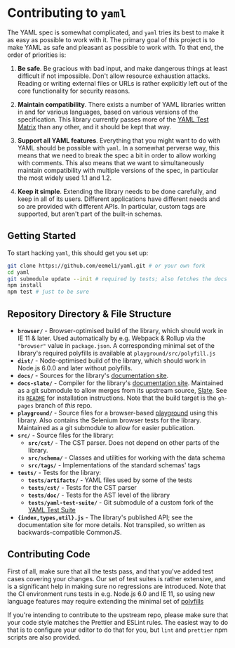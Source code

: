 # Contributing to `yaml`

The YAML spec is somewhat complicated, and `yaml` tries its best to make it as easy as possible to work with it. The primary goal of this project is to make YAML as safe and pleasant as possible to work with. To that end, the order of priorities is:

1. **Be safe**. Be gracious with bad input, and make dangerous things at least difficult if not impossible. Don't allow resource exhaustion attacks. Reading or writing external files or URLs is rather explicitly left out of the core functionality for security reasons.

2. **Maintain compatibility**. There exists a number of YAML libraries written in and for various languages, based on various versions of the specification. This library currently passes more of the [YAML Test Matrix](https://matrix.yaml.io/) than any other, and it should be kept that way.

3. **Support all YAML features**. Everything that you might want to do with YAML should be possible with `yaml`. In a somewhat perverse way, this means that we need to break the spec a bit in order to allow working with comments. This also means that we want to simultaneously maintain compatibility with multiple versions of the spec, in particular the most widely used 1.1 and 1.2.

4. **Keep it simple**. Extending the library needs to be done carefully, and keep in all of its users. Different applications have different needs and so are provided with different APIs. In particular, custom tags are supported, but aren't part of the built-in schemas.

## Getting Started

To start hacking `yaml`, this should get you set up:

```sh
git clone https://github.com/eemeli/yaml.git # or your own fork
cd yaml
git submodule update --init # required by tests; also fetches the docs & playground
npm install
npm test # just to be sure
```

## Repository Directory & File Structure

- **`browser/`** - Browser-optimised build of the library, which should work in IE 11 & later. Used automatically by e.g. Webpack & Rollup via the `"browser"` value in `package.json`. A corresponding minimal set of the library's required polyfills is available at `playground/src/polyfill.js`
- **`dist/`** - Node-optimised build of the library, which should work in Node.js 6.0.0 and later without polyfills.
- **`docs/`** - Sources for the library's [documentation site](https://eemeli.org/yaml).
- **`docs-slate/`** - Compiler for the library's [documentation site](https://eemeli.org/yaml). Maintained as a git submodule to allow merges from its upstream source, [Slate](https://github.com/slatedocs/slate). See its [`README`](./docs-slate/README.md) for installation instructions. Note that the build target is the `gh-pages` branch of _this_ repo.
- **`playground/`** - Source files for a browser-based [playground](https://eemeli.org/yaml-playground/) using this library. Also contains the Selenium browser tests for the library. Maintained as a git submodule to allow for easier publication.
- **`src/`** - Source files for the library:
  - **`src/cst/`** - The CST parser. Does not depend on other parts of the library.
  - **`src/schema/`** - Classes and utilities for working with the data schema
  - **`src/tags/`** - Implementations of the standard schemas' tags
- **`tests/`** - Tests for the library:
  - **`tests/artifacts/`** - YAML files used by some of the tests
  - **`tests/cst/`** - Tests for the CST parser
  - **`tests/doc/`** - Tests for the AST level of the library
  - **`tests/yaml-test-suite/`** - Git submodule of a custom fork of the [YAML Test Suite](https://github.com/yaml/yaml-test-suite)
- **`{index,types,util}.js`** - The library's published API; see the documentation site for more details. Not transpiled, so written as backwards-compatible CommonJS.

## Contributing Code

First of all, make sure that all the tests pass, and that you've added test cases covering your changes. Our set of test suites is rather extensive, and is a significant help in making sure no regressions are introduced. Note that the CI environment runs tests in e.g. Node.js 6.0 and IE 11, so using new language features may require extending the minimal set of [polyfills](./playground/src/polyfill.js)

If you're intending to contribute to the upstream repo, please make sure that your code style matches the Prettier and ESLint rules. The easiest way to do that is to configure your editor to do that for you, but `lint` and `prettier` npm scripts are also provided.
